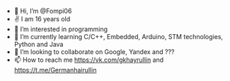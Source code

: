 - 👋 Hi, I’m @Fompi06
- ✌️ I am 16 years old
- 👀 I’m interested in programming
- 🌱 I’m currently learning C/C++, Embedded, Arduino, STM technologies, Python and Java
- 💞️ I’m looking to collaborate on Google, Yandex and ???
- 📫 How to reach me https://vk.com/gkhayrullin and https://t.me/Germanhairullin

<!---
Fompi06/Fompi is a ✨ special ✨ repository because its `README.md` (this file) appears on your GitHub profile.
You can click the Preview link to take a look at your changes.
--->
